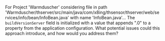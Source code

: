 For Project 'Warmduscher' considering file in path 'Warmduscher/thserver/src/main/java/com/x8ing/thsensor/thserver/web/services/info/bean/InfoBean.java' with name 'InfoBean.java'... 
The `buildVersionServer` field is initialized with a value that appends ".0" to a property from the application configuration.  What potential issues could this approach introduce, and how would you address them?
